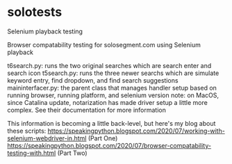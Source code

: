 # solotests
Selenium playback testing 

Browser compatability testing for solosegment.com using Selenium playback

t6search.py: runs the two original searches which are search enter and search icon
t5search.py: runs the three newer searchs which are simulate keyword entry, find dropdown, and find search suggestions
maininterfacer.py: the parent class that manages handler setup based on running browser, running platform, and selenium version
note: on MacOS, since Catalina update, notarization has made driver setup a little more complex. See their documentation for more information

 

This information is becoming a little back-level, but here's my blog about these scripts:
https://speakingpython.blogspot.com/2020/07/working-with-selenium-webdriver-in.html (Part One)
https://speakingpython.blogspot.com/2020/07/browser-compatability-testing-with.html (Part Two)
